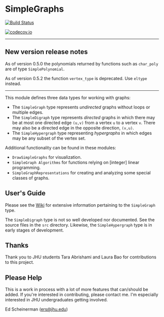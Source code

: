 


#  SimpleGraphs

[![Build Status](https://travis-ci.org/scheinerman/SimpleGraphs.jl.svg?branch=master)](https://travis-ci.org/scheinerman/SimpleGraphs.jl)


[![codecov.io](http://codecov.io/github/scheinerman/SimpleGraphs.jl/coverage.svg?branch=master)](http://codecov.io/github/scheinerman/SimpleGraphs.jl?branch=master)

---

## New version release notes

As of version 0.5.0 the polynomials returned by functions such as
`char_poly` are of type `SimplePolynomial`.

As of version 0.5.2 the function `vertex_type` is deprecated. Use 
`eltype` instead. 

---




This module defines three data types for working with graphs:

+ The `SimpleGraph` type represents *undirected* graphs without loops
  or multiple edges.
+ The `SimpleDigraph` type represents *directed* graphs in which there
  may be at most one directed edge `(u,v)` from a vertex `u` to a
  vertex `v`. There may also be a directed edge in the opposite
  direction, `(v,u)`.
+ The `SimpleHypergraph` type representing *hypergraphs* in which
  edges may be any subset of the vertex set.


Additional functionality can be found in these modules:
+ `DrawSimpleGraphs` for visualization.
+ `SimpleGraph Algorithms` for functions relying on [integer] linear programming.
+ `SimpleGraphRepresentations` for creating and analyzing some special
classes of graphs.


## User's Guide

Please see the [Wiki](https://github.com/scheinerman/SimpleGraphs.jl/wiki) for
extensive information pertaining to the `SimpleGraph` type.

The `SimpleDigraph` type is not so well developed nor documented. See the
source files in the `src` directory. Likewise, the `SimpleHypergraph`
type is in early stages of development.

## Thanks

Thank you to JHU students Tara Abrishami and Laura Bao for contributions
to this project.


## Please Help

This is a work in process with a lot of more features that
can/should be added. If you're interested in contributing, please
contact me. I'm especially interested in JHU undergraduates getting
involved.



Ed Scheinerman (ers@jhu.edu)
